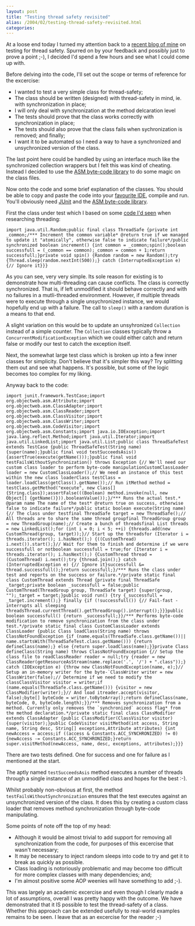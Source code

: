 ```yaml
---
layout: post
title: "Testing thread safety revisited"
alias: /2004/02/testing-thread-safety-revisited.html
categories:
---
```

At a loose end today I turned my attention back to a [recent blog of mine](/blog/2004/02/01/ignorance-was-once-bliss) on testing for thread safety. Spurred on by your feedback and possibly just to prove a point ;-), I decided I'd spend a few hours and see what I could come up with.

Before delving into the code, I'll set out the scope or terms of reference for the excercise:

* I wanted to test a very simple class for thread-safety;
* The class should be written (designed) with thread-safety in mind, ie. with synchronization in place;
* I will only deal with synchronization at the method delcaration level
* The tests should prove that the class works correctly with synchronization in place;
* The tests should also prove that the class fails when sychronization is removed; and finally;
* I want it to be automated so I need a way to have a synchronized and unsychronized version of the class.

The last point here could be handled by using an interface much like the synchronized collection wrappers but I felt this was kind of cheating. Instead I decided to use the [ASM byte-code library](http://asm.objectweb.org/) to do some magic on the class files.

Now onto the code and some brief explanation of the classes. You should be able to copy and paste the code into your [favourite IDE](http://www.intellij.org), compile and run. You'll obviously need [JUnit](http://www.junit.org) and the [ASM byte-code library](http://asm.objectweb.org/).

First the class under test which I based on some [code I'd seen](http://www.npac.syr.edu/projects/cps615fall95/students/jgyip5/public_html/cps616/conflict.html) when researching threading:

```
import java.util.Random;public final class ThreadSafe {private int _common;/*** Increment the common variable* @return true if we managed to update it "atomically", otherwise false to indicate failure*/public synchronized boolean increment() {int common = _common;spin();boolean successfull = (_common == common);_common = common + 1;return successfull;}private void spin() {Random random = new Random();try {Thread.sleep(random.nextInt(500));} catch (InterruptedException e) {// Ignore it}}}
```

As you can see, very very simple. Its sole reason for existing is to demonstrate how multi-threading can cause conflicts. The class is correctly synchronized. That is, if left unmodified it should behave correctly and with no failures in a mutli-threaded environment. However, if multiple threads were to execute through a single unsychronized instance, we would hopefully end up with a failure. The call to `sleep()` with a random duration is a means to that end.

A slight variation on this would be to update an unsyhronized `Collection` instead of a simple counter. The `Collection` classes typically throw a `ConcurrentModificationException` which we could either catch and return false or modify our test to catch the exception itself.

Next, the somewhat large test class which is broken up into a few inner classes for simplicity. Don't believe that it's simpler this way? Try splitting them out and see what happens. It's possible, but some of the logic becomes too complex for my liking.

Anyway back to the code:

```
import junit.framework.TestCase;import org.objectweb.asm.Attribute;import org.objectweb.asm.ClassAdapter;import org.objectweb.asm.ClassReader;import org.objectweb.asm.ClassVisitor;import org.objectweb.asm.ClassWriter;import org.objectweb.asm.CodeVisitor;import org.objectweb.asm.Constants;import java.io.IOException;import java.lang.reflect.Method;import java.util.Iterator;import java.util.LinkedList;import java.util.List;public class ThreadSafeTest extends TestCase {public ThreadSafeTest(String name) {super(name);}public final void testSucceedsAsis() {assertTrue(execute(getName()));}public final void testFailsWithoutSynchronization() throws Exception {// We'll need our custom class loader to perform byte-code manipulationCustomClassLoader loader = new CustomClassLoader();// We need an instance of this test within the new class loaderClass testClass = loader.loadClass(getClass().getName());// Run itMethod method = testClass.getMethod("execute", new Class[] {String.class});assertFalse(((Boolean) method.invoke(null, new Object[] {getName()})).booleanValue());}/*** Runs the actual test.* @param name The name of the test* @return true on success, otherwise false to indicate failure*/public static boolean execute(String name) {// The class under testfinal ThreadSafe target = new ThreadSafe();// All threads are to share the same thread groupfinal ThreadGroup group = new ThreadGroup(name);// Create a bunch of threadsfinal List threads = new LinkedList();for (int i = 0; i < 5; ++i) {threads.add(new CustomThread(group, target));}// Start up the threadsfor (Iterator i = threads.iterator(); i.hasNext();) {((CustomThread) i.next()).start();}// Wait for them to finish and determine if we were successfull or notboolean successfull = true;for (Iterator i = threads.iterator(); i.hasNext();) {CustomThread thread = (CustomThread) i.next();try {thread.join();} catch (InterruptedException e) {// Ignore it}successfull &= thread.successfull();}return successfull;}/*** Runs the class under test and reports on the success or failure.*/private static final class CustomThread extends Thread {private final ThreadSafe _target;private boolean _successfull = false;public CustomThread(ThreadGroup group, ThreadSafe target) {super(group, "");_target = target;}public void run() {try {_successfull = _target.increment();} finally {if (!successfull()) {// Fail-fast - interrupts all sleeping threadsThread.currentThread().getThreadGroup().interrupt();}}}public boolean successfull() {return _successfull;}}/*** Performs byte-code modification to remove synchronization from the class under test.*/private static final class CustomClassLoader extends ClassLoader {public Class loadClass(String name) throws ClassNotFoundException {if (name.equals(ThreadSafe.class.getName())|| name.startsWith(ThreadSafeTest.class.getName())) {return defineClass(name);} else {return super.loadClass(name);}}private Class defineClass(String name) throws ClassNotFoundException {// Setup the class file to readClassReader reader = null;try {reader = new ClassReader(getResourceAsStream(name.replace('.', '/') + ".class"));} catch (IOException e) {throw new ClassNotFoundException(name, e);}// Setup an in-memory writer for the byte-`ClassWriter writer = new ClassWriter(false);// Determine if we need to modify the classClassVisitor visitor = writer;if (name.equals(ThreadSafe.class.getName())) {visitor = new ClassModifier(writer);}// And load itreader.accept(visitor, false);byte[] byteCode = writer.toByteArray();return defineClass(name, byteCode, 0, byteCode.length);}}/*** Removes synchronization from a method. Currently only removes the `synchronized` access flag* from the method declaration.*/private static final class ClassModifier extends ClassAdapter {public ClassModifier(ClassVisitor visitor) {super(visitor);}public CodeVisitor visitMethod(int access, String name, String desc, String[] exceptions,Attribute attributes) {int newAccess = access;if ((access & Constants.ACC_SYNCHRONIZED) != 0) {newAccess -= Constants.ACC_SYNCHRONIZED;}return super.visitMethod(newAccess, name, desc, exceptions, attributes);}}}
```

There are two tests defined. One for success and one for failure as I mentioned at the start.

The aptly named `testSucceedsAsis` method executes a number of threads through a single instance of an unmodified class and hopes for the best :-).

Whilst probably non-obvious at first, the method `testFailsWithoutSynchronization` ensures that the test executes against an unsynchronized version of the class. It does this by creating a custom class loader that removes method synchronization through byte-code manipulating.

Some points of note off the top of my head:

* Although it would be almost trivial to add support for removing all synchronization from the code, for purposes of this excercise that wasn't necessary;
* It may be necessary to inject random sleeps into code to try and get it to break as quickly as possible.
* Class loading is notoriously problematic and may become too difficult for more complex classes with many dependencies; and;
* I'm almost positive some AOP weenies will have something to add ;-).

This was largely an academic excercise and even though I clearly made a lot of assumptions, overall I was pretty happy with the outcome. We have demonstrated that it IS possible to test the thread-safety of a class. Whether this approach can be extended usefully to real-world examples remains to be seen. I leave that as an excercise for the reader ;-)
